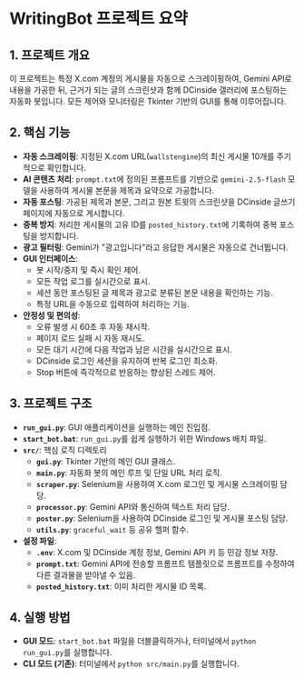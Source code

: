 # WritingBot 프로젝트 요약

## 1. 프로젝트 개요

이 프로젝트는 특정 X.com 계정의 게시물을 자동으로 스크레이핑하여, Gemini API로 내용을 가공한 뒤, 근거가 되는 글의 스크린샷과 함께 DCinside 갤러리에 포스팅하는 자동화 봇입니다.
모든 제어와 모니터링은 Tkinter 기반의 GUI를 통해 이루어집니다.

## 2. 핵심 기능

- **자동 스크레이핑**: 지정된 X.com URL(`wallstengine`)의 최신 게시물 10개를 주기적으로 확인합니다.
- **AI 콘텐츠 처리**: `prompt.txt`에 정의된 프롬프트를 기반으로 `gemini-2.5-flash` 모델을 사용하여 게시물 본문을 제목과 요약으로 가공합니다.
- **자동 포스팅**: 가공된 제목과 본문, 그리고 원본 트윗의 스크린샷을 DCinside 글쓰기 페이지에 자동으로 게시합니다.
- **중복 방지**: 처리한 게시물의 고유 ID를 `posted_history.txt`에 기록하여 중복 포스팅을 방지합니다.
- **광고 필터링**: Gemini가 "광고입니다"라고 응답한 게시물은 자동으로 건너뜁니다.
- **GUI 인터페이스**:
    - 봇 시작/중지 및 즉시 확인 제어.
    - 모든 작업 로그를 실시간으로 표시.
    - 세션 동안 포스팅된 글 제목과 광고로 분류된 본문 내용을 확인하는 기능.
    - 특정 URL을 수동으로 입력하여 처리하는 기능.
- **안정성 및 편의성**:
    - 오류 발생 시 60초 후 자동 재시작.
    - 페이지 로드 실패 시 자동 재시도.
    - 모든 대기 시간에 다음 작업과 남은 시간을 실시간으로 표시.
    - DCinside 로그인 세션을 유지하여 반복 로그인 최소화.
    - Stop 버튼에 즉각적으로 반응하는 향상된 스레드 제어.

## 3. 프로젝트 구조

- **`run_gui.py`**: GUI 애플리케이션을 실행하는 메인 진입점.
- **`start_bot.bat`**: `run_gui.py`를 쉽게 실행하기 위한 Windows 배치 파일.
- **`src/`**: 핵심 로직 디렉토리
    - **`gui.py`**: Tkinter 기반의 메인 GUI 클래스.
    - **`main.py`**: 자동화 봇의 메인 루프 및 단일 URL 처리 로직.
    - **`scraper.py`**: Selenium을 사용하여 X.com 로그인 및 게시물 스크레이핑 담당.
    - **`processor.py`**: Gemini API와 통신하여 텍스트 처리 담당.
    - **`poster.py`**: Selenium을 사용하여 DCinside 로그인 및 게시물 포스팅 담당.
    - **`utils.py`**: `graceful_wait` 등 공유 헬퍼 함수.
- **설정 파일**:
    - **`.env`**: X.com 및 DCinside 계정 정보, Gemini API 키 등 민감 정보 저장.
    - **`prompt.txt`**: Gemini API에 전송할 프롬프트 템플릿으로 프롬프트를 수정하여 다른 결과물을 받아낼 수 있음.
    - **`posted_history.txt`**: 이미 처리한 게시물 ID 목록.

## 4. 실행 방법

- **GUI 모드**: `start_bot.bat` 파일을 더블클릭하거나, 터미널에서 `python run_gui.py`를 실행합니다.
- **CLI 모드 (기존)**: 터미널에서 `python src/main.py`를 실행합니다.
